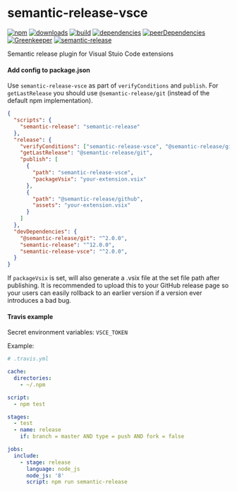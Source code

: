 # semantic-release-vsce

[![npm](https://img.shields.io/npm/v/semantic-release-vsce.svg)](https://www.npmjs.com/package/semantic-release-vsce)
[![downloads](https://img.shields.io/npm/dt/semantic-release-vsce.svg)](https://www.npmjs.com/package/semantic-release-vsce)
[![build](https://travis-ci.org/raix/semantic-release-vsce.svg?branch=master)](https://travis-ci.org/raix/semantic-release-vsce)
[![dependencies](https://david-dm.org/raix/semantic-release-vsce/status.svg)](https://david-dm.org/raix/semantic-release-vsce)
[![peerDependencies](https://david-dm.org/raix/semantic-release-vsce/peer-status.svg)](https://david-dm.org/raix/semantic-release-vsce?type=peer)
[![Greenkeeper](https://badges.greenkeeper.io/raix/semantic-release-vsce.svg)](https://greenkeeper.io/)
[![semantic-release](https://img.shields.io/badge/%20%20%F0%9F%93%A6%F0%9F%9A%80-semantic--release-e10079.svg)](https://github.com/semantic-release/semantic-release)

Semantic release plugin for Visual Stuio Code extensions

#### Add config to package.json

Use `semantic-release-vsce` as part of `verifyConditions` and `publish`.
For `getLastRelease` you should use `@semantic-release/git` (instead of the default npm implementation).

```json
{
  "scripts": {
    "semantic-release": "semantic-release"
  },
  "release": {
    "verifyConditions": ["semantic-release-vsce", "@semantic-release/github"],
    "getLastRelease": "@semantic-release/git",
    "publish": [
      {
        "path": "semantic-release-vsce",
        "packageVsix": "your-extension.vsix"
      },
      {
        "path": "@semantic-release/github",
        "assets": "your-extension.vsix"
      }
    ]
  },
  "devDependencies": {
    "@semantic-release/git": "^2.0.0",
    "semantic-release": "^12.0.0",
    "semantic-release-vsce": "^2.0.0",
  }
}
```

If `packageVsix` is set, will also generate a .vsix file at the set file path after publishing.
It is recommended to upload this to your GitHub release page so your users can easily rollback to an earlier version if a version ever introduces a bad bug. 

#### Travis example

Secret environment variables: `VSCE_TOKEN`

Example:

```yaml
# .travis.yml

cache:
  directories:
    - ~/.npm

script:
  - npm test

stages:
  - test
  - name: release
    if: branch = master AND type = push AND fork = false

jobs:
  include:
    - stage: release
      language: node_js
      node_js: '8'
      script: npm run semantic-release
```

